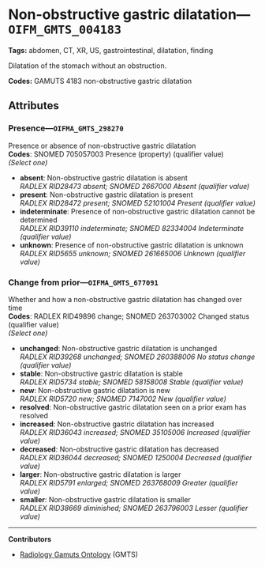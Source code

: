 # Non-obstructive gastric dilatation—`OIFM_GMTS_004183`

**Tags:** abdomen, CT, XR, US, gastrointestinal, dilatation, finding

Dilatation of the stomach without an obstruction.

**Codes:** GAMUTS 4183 non-obstructive gastric dilatation

## Attributes

### Presence—`OIFMA_GMTS_298270`

Presence or absence of non-obstructive gastric dilatation  
**Codes**: SNOMED 705057003 Presence (property) (qualifier value)  
*(Select one)*

- **absent**: Non-obstructive gastric dilatation is absent  
_RADLEX RID28473 absent; SNOMED 2667000 Absent (qualifier value)_
- **present**: Non-obstructive gastric dilatation is present  
_RADLEX RID28472 present; SNOMED 52101004 Present (qualifier value)_
- **indeterminate**: Presence of non-obstructive gastric dilatation cannot be determined  
_RADLEX RID39110 indeterminate; SNOMED 82334004 Indeterminate (qualifier value)_
- **unknown**: Presence of non-obstructive gastric dilatation is unknown  
_RADLEX RID5655 unknown; SNOMED 261665006 Unknown (qualifier value)_

### Change from prior—`OIFMA_GMTS_677091`

Whether and how a non-obstructive gastric dilatation has changed over time  
**Codes**: RADLEX RID49896 change; SNOMED 263703002 Changed status (qualifier value)  
*(Select one)*

- **unchanged**: Non-obstructive gastric dilatation is unchanged  
_RADLEX RID39268 unchanged; SNOMED 260388006 No status change (qualifier value)_
- **stable**: Non-obstructive gastric dilatation is stable  
_RADLEX RID5734 stable; SNOMED 58158008 Stable (qualifier value)_
- **new**: Non-obstructive gastric dilatation is new  
_RADLEX RID5720 new; SNOMED 7147002 New (qualifier value)_
- **resolved**: Non-obstructive gastric dilatation seen on a prior exam has resolved  
- **increased**: Non-obstructive gastric dilatation has increased  
_RADLEX RID36043 increased; SNOMED 35105006 Increased (qualifier value)_
- **decreased**: Non-obstructive gastric dilatation has decreased  
_RADLEX RID36044 decreased; SNOMED 1250004 Decreased (qualifier value)_
- **larger**: Non-obstructive gastric dilatation is larger  
_RADLEX RID5791 enlarged; SNOMED 263768009 Greater (qualifier value)_
- **smaller**: Non-obstructive gastric dilatation is smaller  
_RADLEX RID38669 diminished; SNOMED 263796003 Lesser (qualifier value)_

---

**Contributors**

- [Radiology Gamuts Ontology](https://gamuts.net/) (GMTS)